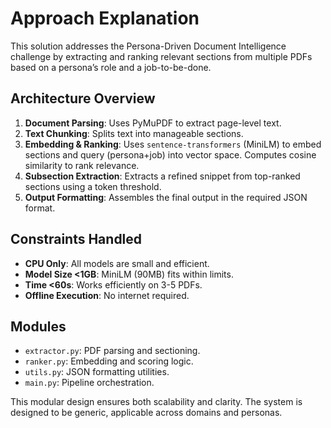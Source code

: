 # Approach Explanation

This solution addresses the Persona-Driven Document Intelligence challenge by extracting and ranking relevant sections from multiple PDFs based on a persona’s role and a job-to-be-done.

## Architecture Overview

1. **Document Parsing**: Uses PyMuPDF to extract page-level text.
2. **Text Chunking**: Splits text into manageable sections.
3. **Embedding & Ranking**: Uses `sentence-transformers` (MiniLM) to embed sections and query (persona+job) into vector space. Computes cosine similarity to rank relevance.
4. **Subsection Extraction**: Extracts a refined snippet from top-ranked sections using a token threshold.
5. **Output Formatting**: Assembles the final output in the required JSON format.

## Constraints Handled

- **CPU Only**: All models are small and efficient.
- **Model Size <1GB**: MiniLM (90MB) fits within limits.
- **Time <60s**: Works efficiently on 3-5 PDFs.
- **Offline Execution**: No internet required.

## Modules

- `extractor.py`: PDF parsing and sectioning.
- `ranker.py`: Embedding and scoring logic.
- `utils.py`: JSON formatting utilities.
- `main.py`: Pipeline orchestration.

This modular design ensures both scalability and clarity. The system is designed to be generic, applicable across domains and personas.
